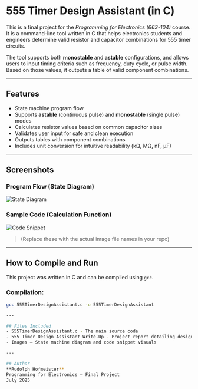 # 555 Timer Design Assistant (in C)

This is a final project for the *Programming for Electronics (663-104)* course. It is a command-line tool written in C that helps electronics students and engineers determine valid resistor and capacitor combinations for 555 timer circuits.

The tool supports both **monostable** and **astable** configurations, and allows users to input timing criteria such as frequency, duty cycle, or pulse width. Based on those values, it outputs a table of valid component combinations.

---

## Features

- State machine program flow
- Supports **astable** (continuous pulse) and **monostable** (single pulse) modes
- Calculates resistor values based on common capacitor sizes
- Validates user input for safe and clean execution
- Outputs tables with component combinations
- Includes unit conversion for intuitive readability (kΩ, MΩ, nF, µF)

---

## Screenshots

### Program Flow (State Diagram)
![State Diagram](path/to/state-diagram.png)

### Sample Code (Calculation Function)
![Code Snippet](path/to/code-snippet.png)

> (Replace these with the actual image file names in your repo)

---

## How to Compile and Run

This project was written in C and can be compiled using `gcc`.

### Compilation:
```bash
gcc 555TimerDesignAssistant.c -o 555TimerDesignAssistant

---

## Files Included
- 555TimerDesignAssistant.c - The main source code
- 555 Timer Design Assistant Write-Up - Project report detailing design, approach, and reflection
- Images – State machine diagram and code snippet visuals

---

## Author
**Rudolph Hofmeister**
Programming for Electronics – Final Project
July 2025
